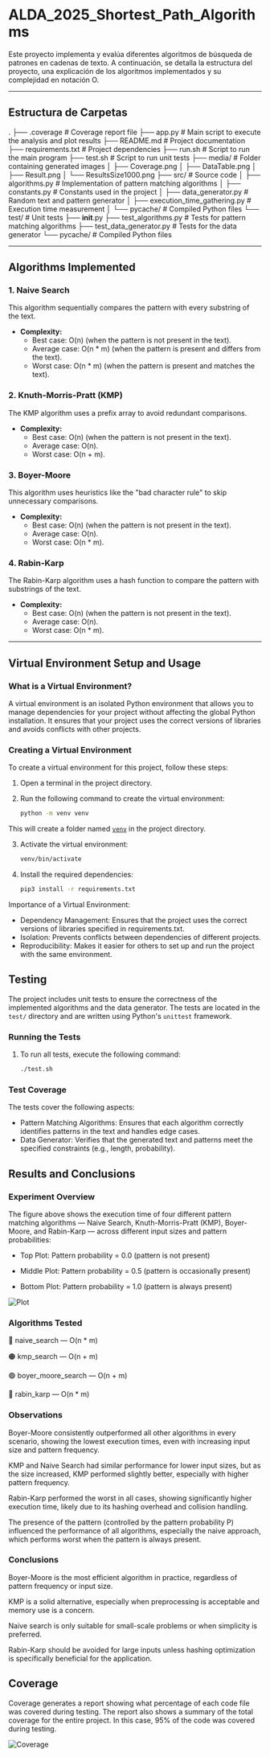 # ALDA_2025_Shortest_Path_Algorithms

Este proyecto implementa y evalúa diferentes algoritmos de búsqueda de patrones en cadenas de texto. A continuación, se detalla la estructura del proyecto, una explicación de los algoritmos implementados y su complejidad en notación O.

---

## Estructura de Carpetas

. ├── .coverage # Coverage report file ├── app.py # Main script to execute the analysis and plot results ├── README.md # Project documentation ├── requirements.txt # Project dependencies ├── run.sh # Script to run the main program ├── test.sh # Script to run unit tests ├── media/ # Folder containing generated images │ ├── Coverage.png │ ├── DataTable.png │ ├── Result.png │ └── ResultsSize1000.png ├── src/ # Source code │ ├── algorithms.py # Implementation of pattern matching algorithms │ ├── constants.py # Constants used in the project │ ├── data_generator.py # Random text and pattern generator │ ├── execution_time_gathering.py # Execution time measurement │ └── pycache/ # Compiled Python files └── test/ # Unit tests ├── __init__.py ├── test_algorithms.py # Tests for pattern matching algorithms ├── test_data_generator.py # Tests for the data generator └── pycache/ # Compiled Python files


---

## Algorithms Implemented

### 1. **Naive Search**
This algorithm sequentially compares the pattern with every substring of the text.

- **Complexity:**
  - Best case: O(n) (when the pattern is not present in the text).
  - Average case: O(n * m) (when the pattern is present and differs from the text).
  - Worst case: O(n * m) (when the pattern is present and matches the text).

### 2. **Knuth-Morris-Pratt (KMP)**
The KMP algorithm uses a prefix array to avoid redundant comparisons.

- **Complexity:**
  - Best case: O(n) (when the pattern is not present in the text).
  - Average case: O(n).
  - Worst case: O(n + m).

### 3. **Boyer-Moore**
This algorithm uses heuristics like the "bad character rule" to skip unnecessary comparisons.

- **Complexity:**
  - Best case: O(n) (when the pattern is not present in the text).
  - Average case: O(n).
  - Worst case: O(n * m).

### 4. **Rabin-Karp**
The Rabin-Karp algorithm uses a hash function to compare the pattern with substrings of the text.

- **Complexity:**
  - Best case: O(n) (when the pattern is not present in the text).
  - Average case: O(n).
  - Worst case: O(n * m).

---

## Virtual Environment Setup and Usage

### What is a Virtual Environment?

A virtual environment is an isolated Python environment that allows you to manage dependencies for your project without affecting the global Python installation. It ensures that your project uses the correct versions of libraries and avoids conflicts with other projects.

### Creating a Virtual Environment

To create a virtual environment for this project, follow these steps:

1. Open a terminal in the project directory.
2. Run the following command to create the virtual environment:

   ```sh
   python -m venv venv
   ```
This will create a folder named [`venv`](/venv) in the project directory.

3. Activate the virtual environment:
    ```sh
    venv/bin/activate
    ```
4. Install the required dependencies:
    ```sh
    pip3 install -r requirements.txt
    ```
Importance of a Virtual Environment:
- Dependency Management: Ensures that the project uses the correct versions of libraries specified in requirements.txt.
- Isolation: Prevents conflicts between dependencies of different projects.
- Reproducibility: Makes it easier for others to set up and run the project with the same environment.

## Testing

The project includes unit tests to ensure the correctness of the implemented algorithms and the data generator. The tests are located in the `test/` directory and are written using Python's `unittest` framework.

### Running the Tests

1. To run all tests, execute the following command:
   ```sh
   ./test.sh
   ```

### Test Coverage
The tests cover the following aspects:

- Pattern Matching Algorithms: Ensures that each algorithm correctly identifies patterns in the text and handles edge cases.
- Data Generator: Verifies that the generated text and patterns meet the specified constraints (e.g., length, probability).

## Results and Conclusions
### Experiment Overview
The figure above shows the execution time of four different pattern matching algorithms — Naive Search, Knuth-Morris-Pratt (KMP), Boyer-Moore, and Rabin-Karp — across different input sizes and pattern probabilities:

- Top Plot: Pattern probability = 0.0 (pattern is not present)

- Middle Plot: Pattern probability = 0.5 (pattern is occasionally present)

- Bottom Plot: Pattern probability = 1.0 (pattern is always present)

![Plot](media/Result.png)

### Algorithms Tested
🔵 naive_search — O(n * m)

🟠 kmp_search — O(n + m)

🟢 boyer_moore_search — O(n + m)

🔴 rabin_karp — O(n * m)

### Observations
Boyer-Moore consistently outperformed all other algorithms in every scenario, showing the lowest execution times, even with increasing input size and pattern frequency.

KMP and Naive Search had similar performance for lower input sizes, but as the size increased, KMP performed slightly better, especially with higher pattern frequency.

Rabin-Karp performed the worst in all cases, showing significantly higher execution time, likely due to its hashing overhead and collision handling.

The presence of the pattern (controlled by the pattern probability P) influenced the performance of all algorithms, especially the naive approach, which performs worst when the pattern is always present.

### Conclusions
Boyer-Moore is the most efficient algorithm in practice, regardless of pattern frequency or input size.

KMP is a solid alternative, especially when preprocessing is acceptable and memory use is a concern.

Naive search is only suitable for small-scale problems or when simplicity is preferred.

Rabin-Karp should be avoided for large inputs unless hashing optimization is specifically beneficial for the application.

##  Coverage

Coverage generates a report showing what percentage of each code file was covered during testing. The report also shows a summary of the total coverage for the entire project. In this case, 95% of the code was covered during testing.

![Coverage](media/Coverage.png)